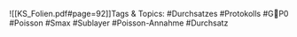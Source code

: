 
![[KS_Folien.pdf#page=92]]Tags & Topics:
   #Durchsatzes
   #Protokolls
   #GP0
   #Poisson
   #Smax
   #Sublayer
   #Poisson-Annahme
   #Durchsatz
